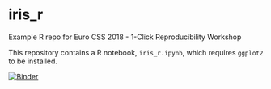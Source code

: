 # iris_r
Example R repo for Euro CSS 2018 - 1-Click Reproducibility Workshop

This repository contains a R notebook, `iris_r.ipynb`, which requires `ggplot2` to be installed.

[![Binder](https://notebooks.gesis.org/binder/badge_logo.svg)](https://notebooks.gesis.org/binder/v2/gh/jobreu/iris_r/master)